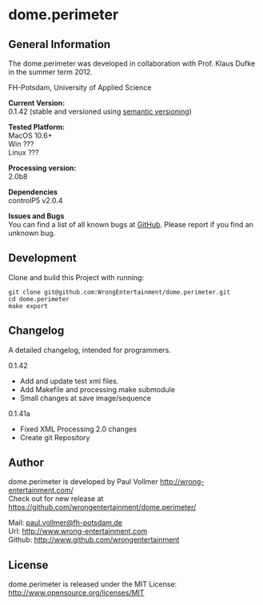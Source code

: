 # dome.perimeter


## General Information
The dome.perimeter was developed in collaboration with Prof. Klaus Dufke in the summer term 2012.  
  
FH-Potsdam, University of Applied Science

  
**Current Version:**  
0.1.42 (stable and versioned using [semantic versioning](http://semver.org/))   
  
**Tested Platform:**  
MacOS 10.6+  
Win ???  
Linux ???  

**Processing version:**  
2.0b8  

**Dependencies**  
controlP5 v2.0.4  

**Issues and Bugs**  
You can find a list of all known bugs at [GitHub](https://github.com/wrongentertainment/dome.perimeter/issues). Please report if you find an unknown bug.  


## Development

Clone and build this Project with running:

    git clone git@github.com:WrongEntertainment/dome.perimeter.git
    cd dome.perimeter
    make export


## Changelog  
A detailed changelog, intended for programmers.  
  
0.1.42  
- Add and update test xml files.
- Add Makefile and processing.make submodule
- Small changes at save image/sequence

0.1.41a  
- Fixed XML Processing 2.0 changes
- Create git Repository  
  
  
## Author  
dome.perimeter is developed by Paul Vollmer http://wrong-entertainment.com/  
Check out for new release at https://github.com/wrongentertainment/dome.perimeter/  
  
Mail: paul.vollmer@fh-potsdam.de  
Url: http://www.wrong-entertainment.com  
Github: http://www.github.com/wrongentertainment  


## License 
dome.perimeter is released under the MIT License: http://www.opensource.org/licenses/MIT